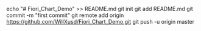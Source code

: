echo "# Fiori_Chart_Demo" >> README.md
git init
git add README.md
git commit -m "first commit"
git remote add origin https://github.com/WillXusd/Fiori_Chart_Demo.git
git push -u origin master
